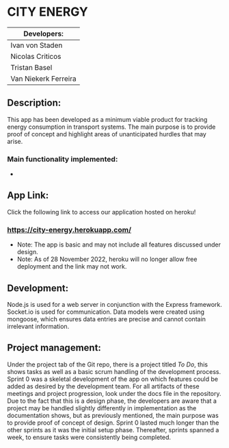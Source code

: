 # **CITY ENERGY**

| Developers: |
| ----------- |
| Ivan von Staden | 
| Nicolas Criticos | 
| Tristan Basel | 
| Van Niekerk Ferreira | 

## **Description:**

This app has been developed as a minimum viable product for tracking energy consumption in transport systems. The main purpose is to provide proof of concept and highlight areas of unanticipated hurdles that may arise.

### **Main functionality implemented:**

- 

## **App Link:**

Click the following link to access our application hosted on heroku!

### https://city-energy.herokuapp.com/

- Note: The app is basic and may not include all features discussed under design.
- Note: As of 28 November 2022, heroku will no longer allow free deployment and the link may not work.

## **Development:**

Node.js is used for a web server in conjunction with the Express framework. Socket.io is used for communication.
Data models were created using mongoose, which ensures data entries are precise and cannot contain irrelevant information.


## **Project management:**

Under the project tab of the Git repo, there is a project titled *To Do*, this shows tasks as well as a basic scrum handling of the development process. Sprint 0 was a skeletal development of the app on which features could be added as desired by the development team. For all artifacts of these meetings and project progression, look under the docs file in the repository. Due to the fact that this is a design phase, the developers are aware that a project may be handled slightly differently in implementation as the documentation shows, but as previously mentioned, the main purpose was to provide proof of concept of design.
Sprint 0 lasted much longer than the other sprints as it was the initial setup phase. Thereafter, sprints spanned a week, to ensure tasks were consistently being completed.